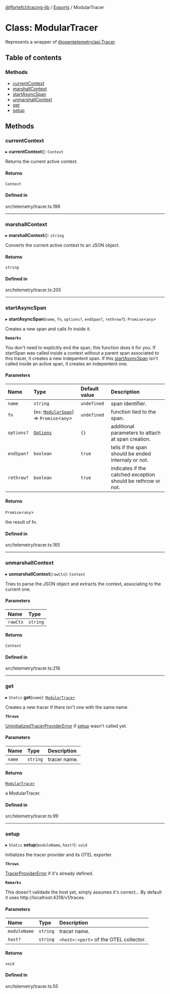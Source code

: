 [@ffortefct/tracing-lib](../README.md) / [Exports](../modules.md) / ModularTracer

# Class: ModularTracer

Represents a wrapper of [@opentelemetry/api.Tracer](https://open-telemetry.github.io/opentelemetry-js/interfaces/_opentelemetry_api.Tracer.html).

## Table of contents

### Methods

- [currentContext](ModularTracer.md#currentcontext)
- [marshallContext](ModularTracer.md#marshallcontext)
- [startAsyncSpan](ModularTracer.md#startasyncspan)
- [unmarshallContext](ModularTracer.md#unmarshallcontext)
- [get](ModularTracer.md#get)
- [setup](ModularTracer.md#setup)

## Methods

### currentContext

▸ **currentContext**(): `Context`

Returns the current active context.

#### Returns

`Context`

#### Defined in

src/telemetry/tracer.ts:198

___

### marshallContext

▸ **marshallContext**(): `string`

Converts the current active context to an JSON object.

#### Returns

`string`

#### Defined in

src/telemetry/tracer.ts:205

___

### startAsyncSpan

▸ **startAsyncSpan**(`name`, `fn`, `options?`, `endSpan?`, `rethrow?`): `Promise`<`any`\>

Creates a new span and calls fn inside it.

**`Remarks`**

You don't need to explicitly end the span, this function does it for you.
If startSpan was called inside a context without a parent span associated to this tracer, it creates a new indepentent span.
If this [startAsyncSpan](ModularTracer.md#startasyncspan) isn't called inside an active span, it creates an indepentent one.

#### Parameters

| Name | Type | Default value | Description |
| :------ | :------ | :------ | :------ |
| `name` | `string` | `undefined` | span identifier. |
| `fn` | (`ms`: [`ModularSpan`](ModularSpan.md)) => `Promise`<`any`\> | `undefined` | function tied to the span. |
| `options?` | [`Options`](../interfaces/Options.md) | `{}` | additional parameters to attach at span creation. |
| `endSpan?` | `boolean` | `true` | tells if the span should be ended internaly or not. |
| `rethrow?` | `boolean` | `true` | indicates if the catched exception should be rethrow or not. |

#### Returns

`Promise`<`any`\>

the result of fn.

#### Defined in

src/telemetry/tracer.ts:165

___

### unmarshallContext

▸ **unmarshallContext**(`rawCtx`): `Context`

Tries to parse the JSON object and extracts the context, associating to the current one.

#### Parameters

| Name | Type |
| :------ | :------ |
| `rawCtx` | `string` |

#### Returns

`Context`

#### Defined in

src/telemetry/tracer.ts:216

___

### get

▸ `Static` **get**(`name`): [`ModularTracer`](ModularTracer.md)

Creates a new tracer if there isn't one with the same name.

**`Throws`**

[UninitializedTracerProviderError](UninitializedTracerProviderError.md) if [setup](ModularTracer.md#setup) wasn't called yet.

#### Parameters

| Name | Type | Description |
| :------ | :------ | :------ |
| `name` | `string` | tracer name. |

#### Returns

[`ModularTracer`](ModularTracer.md)

a ModularTracer.

#### Defined in

src/telemetry/tracer.ts:99

___

### setup

▸ `Static` **setup**(`moduleName`, `host?`): `void`

Initializes the tracer provider and its OTEL exporter.

**`Throws`**

[TracerProviderError](TracerProviderError.md) if it's already defined.

**`Remarks`**

This doesn't validade the host yet, simply assumes it's correct...
By default it uses http://localhost:4318/v1/traces.

#### Parameters

| Name | Type | Description |
| :------ | :------ | :------ |
| `moduleName` | `string` | tracer name. |
| `host?` | `string` | `<host>:<port>` of the OTEL collector. |

#### Returns

`void`

#### Defined in

src/telemetry/tracer.ts:55

